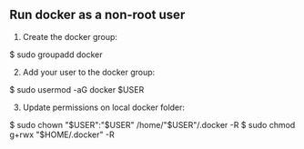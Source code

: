 ## Run docker as a non-root user

1. Create the docker group:

  $ sudo groupadd docker

2. Add your user to the docker group:

  $ sudo usermod -aG docker $USER

3. Update permissions on local docker folder:

  $ sudo chown "$USER":"$USER" /home/"$USER"/.docker -R
  $ sudo chmod g+rwx "$HOME/.docker" -R

